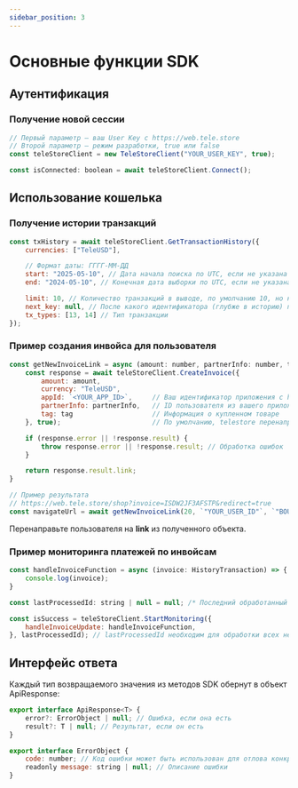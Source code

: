 ```yaml
---
sidebar_position: 3
---
```


# Основные функции SDK

## Аутентификация

### Получение новой сессии
```javascript
// Первый параметр — ваш User Key с https://web.tele.store
// Второй параметр — режим разработки, true или false
const teleStoreClient = new TeleStoreClient("YOUR_USER_KEY", true); 

const isConnected: boolean = await teleStoreClient.Connect();
```

## Использование кошелька

### Получение истории транзакций

```javascript
const txHistory = await teleStoreClient.GetTransactionHistory({
    currencies: ["TeleUSD"],

    // Формат даты: ГГГГ-ММ-ДД
    start: "2025-05-10", // Дата начала поиска по UTC, если не указана — то 90 дней от конца.
    end: "2024-05-10", // Конечная дата выборки по UTC, если не указана, то текущая.

    limit: 10, // Количество транзакций в выводе, по умолчанию 10, но не более 100
    next_key: null, // После какого идентификатора (глубже в историю) продолжить выборку (для ленивой загрузки)
    tx_types: [13, 14] // Тип транзакции
});
```

### Пример создания инвойса для пользователя

```javascript
const getNewInvoiceLink = async (amount: number, partnerInfo: number, tag: string) => {
    const response = await teleStoreClient.CreateInvoice({
        amount: amount,
        currency: "TeleUSD",
        appId: `<YOUR_APP_ID>`,     // Ваш идентификатор приложения с https://web.tele.store
        partnerInfo: partnerInfo,   // ID пользователя из вашего приложения
        tag: tag                    // Информация о купленном товаре
    }, true);                       // По умолчанию, telestore перенаправит пользователя на ваше приложение после оплаты, если вы хотите этого избежать, установите false

    if (response.error || !response.result) {
        throw response.error || !response.result; // Обработка ошибок
    }

    return response.result.link;
}

// Пример результата
// https://web.tele.store/shop?invoice=ISDW2JF3AFSTP&redirect=true
const navigateUrl = await getNewInvoiceLink(20, `"YOUR_USER_ID"`, `"BOUGHT_ITEM_INFO"`);
```
Перенаправьте пользователя на **link** из полученного объекта.

### Пример мониторинга платежей по инвойсам

```javascript
const handleInvoiceFunction = async (invoice: HistoryTransaction) => {
    console.log(invoice);
}

const lastProcessedId: string | null = null; /* Последний обработанный вашим приложением счет-фактура транзакции */

const isSuccess = teleStoreClient.StartMonitoring({
    handleInvoiceUpdate: handleInvoiceFunction,
}, lastProcessedId); // lastProcessedId необходим для обработки всех необработанных транзакций, прежде чем начнется мониторинг.
```

## Интерфейс ответа

Каждый тип возвращаемого значения из методов SDK обернут в объект ApiResponse:

```javascript
export interface ApiResponse<T> {
    error?: ErrorObject | null; // Ошибка, если она есть
    result?: T | null; // Результат, если он есть
}

export interface ErrorObject {
    code: number; // Код ошибки может быть использован для отлова конкретных кодов ошибок
    readonly message: string | null; // Описание ошибки     
}
```